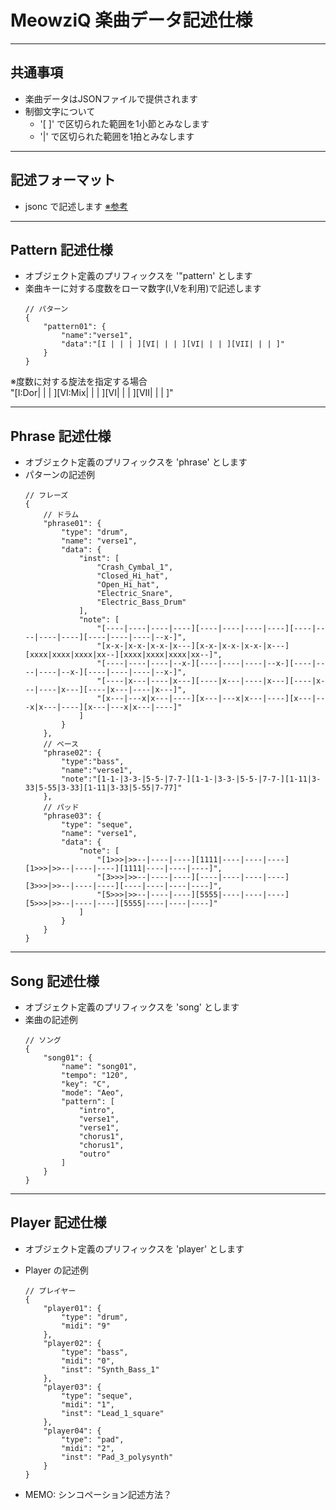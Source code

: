 # MeowziQ 楽曲データ記述仕様

---
## 共通事項
+ 楽曲データはJSONファイルで提供されます
+ 制御文字について
    + '[ ]' で区切られた範囲を1小節とみなします 
    + '|' で区切られた範囲を1拍とみなします

---
## 記述フォーマット
+ jsonc で記述します [※参考](https://lab.syncer.jp/Tool/JSON-Viewer/)

---
## Pattern 記述仕様
+ オブジェクト定義のプリフィックスを '"pattern' とします
+ 楽曲キーに対する度数をローマ数字(I,Vを利用)で記述します
    ```jsonc
    // パターン
    {
        "pattern01": {
            "name":"verse1",
            "data":"[I | | | ][VI| | | ][VI| | | ][VII| | | ]"
        }
    }
    ```

※度数に対する旋法を指定する場合  
"[I:Dor| | | ][VI:Mix| | | ][VI| | | ][VII| | | ]"

---
## Phrase 記述仕様
+ オブジェクト定義のプリフィックスを 'phrase' とします
+ パターンの記述例
    ```jsonc
    // フレーズ
    {
        // ドラム
        "phrase01": {
            "type": "drum",
            "name": "verse1",
            "data": {
                "inst": [
                    "Crash_Cymbal_1",
                    "Closed_Hi_hat",
                    "Open_Hi_hat",
                    "Electric_Snare",
                    "Electric_Bass_Drum"
                ],
                "note": [
                    "[----|----|----|----][----|----|----|----][----|----|----|----][----|----|----|--x-]",
                    "[x-x-|x-x-|x-x-|x---][x-x-|x-x-|x-x-|x---][xxxx|xxxx|xxxx|xx--][xxxx|xxxx|xxxx|xx--]",
                    "[----|----|----|--x-][----|----|----|--x-][----|----|----|--x-][----|----|----|--x-]",
                    "[----|x---|----|x---][----|x---|----|x---][----|x---|----|x---][----|x---|----|x---]",
                    "[x---|---x|x---|----][x---|---x|x---|----][x---|---x|x---|----][x---|---x|x---|----]"
                ]
            }
        },
        // ベース
        "phrase02": {
            "type":"bass",
            "name":"verse1",
            "note":"[1-1-|3-3-|5-5-|7-7-][1-1-|3-3-|5-5-|7-7-][1-11|3-33|5-55|3-33][1-11|3-33|5-55|7-77]"
        },
        // パッド
        "phrase03": {
            "type": "seque",
            "name": "verse1",
            "data": {
                "note": [
                    "[1>>>|>>--|----|----][1111|----|----|----][1>>>|>>--|----|----][1111|----|----|----]",
                    "[3>>>|>>--|----|----][----|----|----|----][3>>>|>>--|----|----][----|----|----|----]",
                    "[5>>>|>>--|----|----][5555|----|----|----][5>>>|>>--|----|----][5555|----|----|----]"
                ]
            }
        }
    }
    ```

---
## Song 記述仕様
+ オブジェクト定義のプリフィックスを 'song' とします
+ 楽曲の記述例
    ```jsonc
    // ソング
    {
        "song01": {
            "name": "song01",
            "tempo": "120",
            "key": "C",
            "mode": "Aeo",
            "pattern": [
                "intro",
                "verse1",
                "verse1",
                "chorus1",
                "chorus1",
                "outro"
            ]
        }
    }
    ```

---
## Player 記述仕様
+ オブジェクト定義のプリフィックスを 'player' とします
+ Player の記述例
    ```jsonc
    // プレイヤー
    {
        "player01": {
            "type": "drum",
            "midi": "9"
        },
        "player02": {
            "type": "bass",
            "midi": "0",
            "inst": "Synth_Bass_1"
        },
        "player03": {
            "type": "seque",
            "midi": "1",
            "inst": "Lead_1_square"
        },
        "player04": {
            "type": "pad",
            "midi": "2",
            "inst": "Pad_3_polysynth"
        }
    }
    ```

+ MEMO: シンコペーション記述方法？